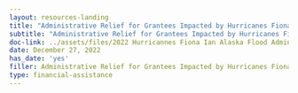 ```yaml
---
layout: resources-landing
title: "Administrative Relief for Grantees Impacted by Hurricanes Fiona & Ian and the Alaska Flood & Landslide"
subtitle: "Administrative Relief for Grantees Impacted by Hurricanes Fiona & Ian and the Alaska Flood & Landslide"
doc-link: ../assets/files/2022 Hurricannes Fiona Ian Alaska Flood Admin Relief signed.pdf
date: December 27, 2022
has_date: 'yes'
filler: Administrative Relief for Grantees Impacted by Hurricanes Fiona & Ian and the Alaska Flood & Landslide
type: financial-assistance
---
```

